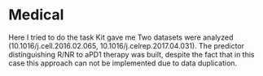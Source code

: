 # Medical
Here I tried to do the task Kit gave me
Two datasets were analyzed (10.1016/j.cell.2016.02.065, 10.1016/j.celrep.2017.04.031). The predictor distinguishing R/NR to aPD1 therapy was built, despite the fact that in this case this approach can not be implemented due to data duplication. 
